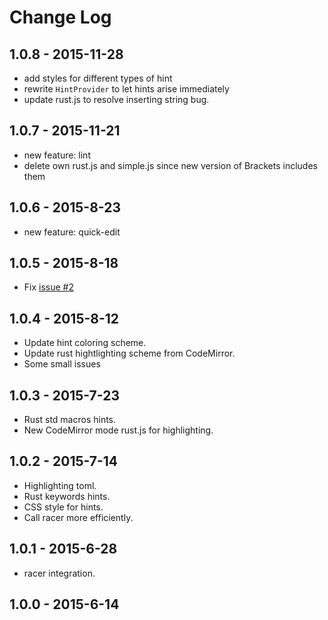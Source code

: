 # Change Log

## 1.0.8 - 2015-11-28
 - add styles for different types of hint
 - rewrite `HintProvider` to let hints arise immediately
 - update rust.js to resolve inserting string bug.

## 1.0.7 - 2015-11-21
 - new feature: lint
 - delete own rust.js and simple.js since new version of Brackets includes them

## 1.0.6 - 2015-8-23
 - new feature: quick-edit

## 1.0.5 - 2015-8-18
 - Fix [issue #2](https://github.com/rrandom/Brackets-Rust-IDE/issues/2)

## 1.0.4 - 2015-8-12
 - Update hint coloring scheme.
 - Update rust hightlighting scheme from CodeMirror.
 - Some small issues

## 1.0.3 - 2015-7-23
 - Rust std macros hints.
 - New CodeMirror mode rust.js for highlighting.

## 1.0.2 - 2015-7-14
- Highlighting toml.
- Rust keywords hints.
- CSS style for hints.
- Call racer more efficiently.

## 1.0.1 - 2015-6-28
- racer integration.

## 1.0.0 - 2015-6-14

